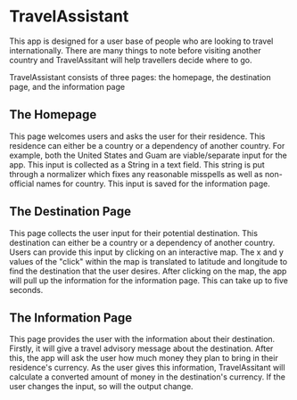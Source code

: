 # TravelAssistant
This app is designed for a user base of people who are looking to travel internationally.
There are many things to note before visiting another country and TravelAssitant will help travellers decide where to go.

TravelAssistant consists of three pages: the homepage, the destination page, and the information page

## The Homepage
This page welcomes users and asks the user for their residence. This residence can either be a country or a dependency of another country. For example, both the United States and Guam are viable/separate input for the app.
This input is collected as a String in a text field. This string is put through a normalizer which fixes any reasonable misspells as well as non-official names for country. This input is saved for the information page.

## The Destination Page
This page collects the user input for their potential destination. This destination can either be a country or a dependency of another country.
Users can provide this input by clicking on an interactive map. The x and y values of the "click" within the map is translated to latitude and longitude to find the destination that the user desires.
After clicking on the map, the app will pull up the information for the information page. This can take up to five seconds.

## The Information Page
This page provides the user with the information about their destination. Firstly, it will give a travel advisory message about the destination. After this, the app will ask the user how much money they plan to bring in their residence's currency. As the user gives this information, TravelAssitant will calculate a converted amount of money in the destination's currency. If the user changes the input, so will the output change.
